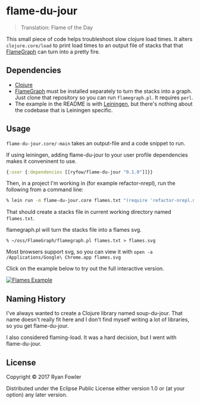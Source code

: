 # flame-du-jour

> Translation: Flame of the Day

This small piece of code helps troubleshoot slow clojure load times.
It alters `clojure.core/load` to print load times to an output file of
stacks that that [FlameGraph](https://github.com/brendangregg/FlameGraph) can
turn into a pretty fire.

## Dependencies

* [Clojure](https://clojure.org)
* [FlameGraph](https://github.com/brendangregg/FlameGraph) must be installed separately to turn the
  stacks into a graph. Just clone that repository so you can run `flamegraph.pl`. It requires `perl`.
* The example in the README is with [Leiningen](https://leiningen.org/), but there's nothing about the codebase
  that is Leiningen specific.

## Usage

`flame-du-jour.core/-main` takes an output-file and a code snippet to run.

If using leiningen, adding flame-du-jour to your user profile dependencies
makes it conveninent to use.

```clojure
{:user {:dependencies [[ryfow/flame-du-jour "0.1.0"]]}}
```

Then, in a project I'm working in (for example refactor-nrepl), run
the following from a command line:

```bash
% lein run -m flame-du-jour.core flames.txt "(require 'refactor-nrepl.middleware :reload-all)"
```

That should create a stacks file in current working directory named `flames.txt`.

flamegraph.pl will turn the stacks file into a flames svg.

```
% ~/oss/FlameGraph/flamegraph.pl flames.txt > flames.svg
```

Most browsers support svg, so you can view it with `open -a /Applications/Google\ Chrome.app flames.svg`

Click on the example below to try out the full interactive version.

<a href="https://ryfow.github.io/flame-du-jour/flames.svg">
<img src="https://ryfow.github.io/flame-du-jour/flames.svg" alt="Flames Example"/>
</a>

## Naming History

I've always wanted to create a Clojure library named soup-du-jour. That name doesn't really
fit here and I don't find myself writing a lot of libraries, so you get flame-du-jour.

I also considered flaming-load. It was a hard decision, but I went with flame-du-jour.

## License

Copyright © 2017 Ryan Fowler

Distributed under the Eclipse Public License either version 1.0 or (at
your option) any later version.
